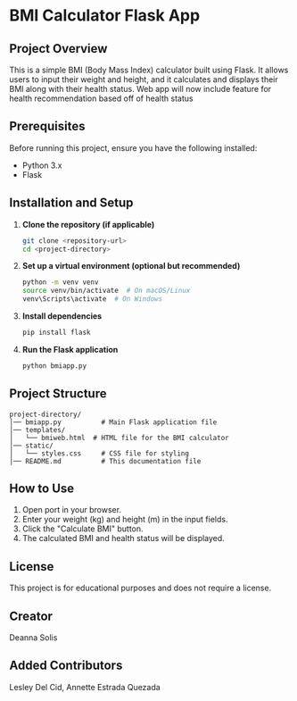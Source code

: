 # BMI Calculator Flask App

## Project Overview
This is a simple BMI (Body Mass Index) calculator built using Flask. It allows users to input their weight and height, and it calculates and displays their BMI along with their health status. Web app will now include feature for health recommendation based off of health status
## Prerequisites
Before running this project, ensure you have the following installed:
- Python 3.x
- Flask

## Installation and Setup

1. **Clone the repository (if applicable)**
   ```sh
   git clone <repository-url>
   cd <project-directory>
   ```

2. **Set up a virtual environment (optional but recommended)**
   ```sh
   python -m venv venv
   source venv/bin/activate  # On macOS/Linux
   venv\Scripts\activate  # On Windows
   ```

3. **Install dependencies**
   ```sh
   pip install flask
   ```

4. **Run the Flask application**
   ```sh
   python bmiapp.py
   ```

## Project Structure
```
project-directory/
│── bmiapp.py          # Main Flask application file
│── templates/
│   └── bmiweb.html  # HTML file for the BMI calculator
│── static/
│   └── styles.css     # CSS file for styling
│── README.md          # This documentation file
```

## How to Use
1. Open port in your browser.
2. Enter your weight (kg) and height (m) in the input fields.
3. Click the "Calculate BMI" button.
4. The calculated BMI and health status will be displayed.

## License
This project is for educational purposes and does not require a license.

## Creator
Deanna Solis
## Added Contributors
Lesley Del Cid, Annette Estrada Quezada